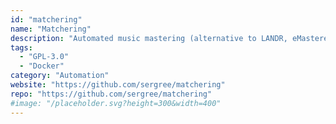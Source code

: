 ```yaml
---
id: "matchering"
name: "Matchering"
description: "Automated music mastering (alternative to LANDR, eMastered, and MajorDecibel)."
tags:
  - "GPL-3.0"
  - "Docker"
category: "Automation"
website: "https://github.com/sergree/matchering"
repo: "https://github.com/sergree/matchering"
#image: "/placeholder.svg?height=300&width=400"
---
```


